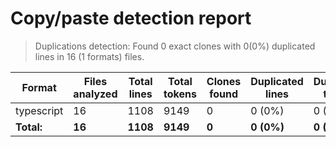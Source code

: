 
# Copy/paste detection report

> Duplications detection: Found 0 exact clones with 0(0%) duplicated lines in 16 (1 formats) files.

| Format     | Files analyzed | Total lines | Total tokens | Clones found | Duplicated lines | Duplicated tokens |
| ---------- | -------------- | ----------- | ------------ | ------------ | ---------------- | ----------------- |
| typescript | 16             | 1108        | 9149         | 0            | 0 (0%)           | 0 (0%)            |
| **Total:** | **16**         | **1108**    | **9149**     | **0**        | **0 (0%)**       | **0 (0%)**        |
